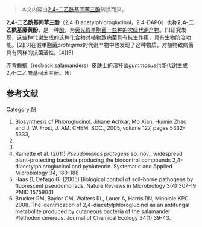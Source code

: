 > 本文内容由[2,4-二乙酰基间苯三酚](https://zh.wikipedia.org/wiki/2,4-二乙酰基间苯三酚)转换而来。


**2,4-二乙酰基间苯三酚**（2,4-Diacetylphloroglucinol，2,4-DAPG）也称**2,4-二乙酰基藤黄酚**，是一种[酚](../Page/酚.md "wikilink")，为[荧光假单胞菌一些种的次级代谢产物](https://zh.wikipedia.org/wiki/荧光假单胞菌 "wikilink")。\[1\]研究发现，这些种代谢生成的这种化合物对植物致病菌具有抗生作用，具有生物防治功能。\[2\]\[3\]在假单胞菌*protegens*的代谢产物中也发现了这种物质，对植物致病菌具有同样的抗菌活性。\[4\]\[5\]

[赤背蝾螈](https://zh.wikipedia.org/wiki/赤背蝾螈 "wikilink")（redback salamanders）皮肤上的溶杆菌*gummosus*也能代谢生成2,4-二乙酰基间苯三酚。\[6\]

## 参考文献

[Category:酚](https://zh.wikipedia.org/wiki/Category:酚 "wikilink")

1.  Biosynthesis of Phloroglucinol. Jihane Achkar, Mo Xian, Huimin Zhao and J. W. Frost, J. AM. CHEM. SOC., 2005, volume 127, pages 5332-5333,
2.
3.
4.  Ramette et al. (2011) *Pseudomonas protegens* sp. nov., widespread plant-protecting bacteria producing the biocontrol compounds 2,4-diacetylphloroglucinol and pyoluteorin. Systematic and Applied Microbiology 34, 180–188
5.  Haas D, Defago G. (2005) Biological control of soil-borne pathogens by fluorescent pseudomonads. Nature Reviews in Microbiology 3(4):307-19  PMID 15759041
6.  Brucker RM, Baylor CM, Walters RL, Lauer A, Harris RN, Minbiole KPC. 2008. The identification of 2,4-diacetylphloroglucinol as an antifungal metabolite produced by cutaneous bacteria of the salamander Plethodon cinereus. Journal of Chemical Ecology 34(1):39-43.